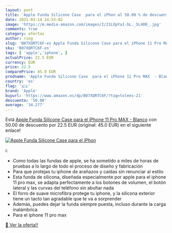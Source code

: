 ```yaml
---
layout: post
title: 'Apple Funda Silicone Case  para el iPhon al 50.00 % de descuento'
date: 2021-03-14 14:53:02
image: 'https://m.media-amazon.com/images/I/21LOpYa1-bL._SL400_.jpg'
comments: true
category: ofertas
author: ring
slug: 'B07XQRTC6F-es Apple Funda Silicone Case para el iPhone 11 Pro MAX - Blanco'
sku: 'B07XQRTC6F-es'
tags: [ 'apple','iphone', ]
actualPrice: 22.5 EUR
currency: EUR
price: 22.5
comparePrice: 45.0 EUR
prodname: 'Apple Funda Silicone Case  para el iPhone 11 Pro MAX  - Blanco'
country: 'es'
flag: '🇪🇸'
brand: 'Apple'
buyurl: 'https://www.amazon.es/dp/B07XQRTC6F/?tag=tolees-21'
descuento: '50.00'
average: '34.277'
---
```


Está [Apple Funda Silicone Case  para el iPhone 11 Pro MAX  - Blanco](https://www.amazon.es/dp/B07XQRTC6F/?tag=tolees-21) con 50.00 de descuento por 22.5 EUR (original: 45.0 EUR) en el siguiente enlace!

[![Apple Funda Silicone Case  para el iPhon](https://m.media-amazon.com/images/I/21LOpYa1-bL._SL400_.jpg)](https://www.amazon.es/dp/B07XQRTC6F/?tag=tolees-21)

ℹ️:

- Como todas las fundas de apple, se ha sometido a miles de horas de pruebas a lo largo de todo el proceso de diseño y fabricación
- Para que protejas tu iphone de arañazos y caídas sin renunciar al estilo
- Esta funda de silicona, diseñada especialmente por apple para el iphone 11 pro max, se adapta perfectamente a los botones de volumen, el botón lateral y las curvas del teléfono sin abultar nada
- El forro de suave microfibra protege tu iphone, y la silicona exterior tiene un tacto tan agradable que te va a sorprender
- Además, puedes dejar la funda siempre puesta, incluso durante la carga inalámbrica
- Para el iphone 11 pro max

[🛒 Ver la oferta!!](https://www.amazon.es/dp/B07XQRTC6F/?tag=tolees-21)
